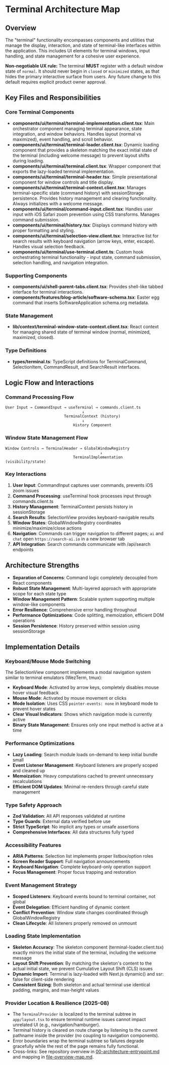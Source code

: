 # Terminal Architecture Map

## Overview

The "terminal" functionality encompasses components and utilities that manage the display, interaction, and state of terminal-like interfaces within the application. This includes UI elements for terminal windows, input handling, and state management for a cohesive user experience.

**Non-negotiable UX rule:** The terminal **MUST** register with a default window state of `normal`. It should never begin in `closed` or `minimized` states, as that hides the primary interactive surface from users. Any future change to this default requires explicit product owner approval.

## Key Files and Responsibilities

### Core Terminal Components

- **components/ui/terminal/terminal-implementation.client.tsx**: Main orchestrator component managing terminal appearance, state integration, and window behaviors. Handles layout (normal vs maximized), event handling, and scroll behavior.
- **components/ui/terminal/terminal-loader.client.tsx**: Dynamic loading component that provides a skeleton matching the exact initial state of the terminal (including welcome message) to prevent layout shifts during loading.
- **components/ui/terminal/terminal.client.tsx**: Wrapper component that exports the lazy-loaded terminal implementation.
- **components/ui/terminal/terminal-header.tsx**: Simple presentational component for window controls and title display.
- **components/ui/terminal/terminal-context.client.tsx**: Manages terminal-specific state (command history) with sessionStorage persistence. Provides history management and clearing functionality. Always initializes with a welcome message.
- **components/ui/terminal/command-input.client.tsx**: Handles user input with iOS Safari zoom prevention using CSS transforms. Manages command submission.
- **components/ui/terminal/history.tsx**: Displays command history with proper formatting and styling.
- **components/ui/terminal/selection-view.client.tsx**: Interactive list for search results with keyboard navigation (arrow keys, enter, escape). Handles visual selection feedback.
- **components/ui/terminal/use-terminal.client.ts**: Custom hook orchestrating terminal functionality - input state, command submission, selection handling, and navigation integration.

### Supporting Components

- **components/ui/shell-parent-tabs.client.tsx**: Provides shell-like tabbed interface for terminal interactions.
- **components/features/blog-article/software-schema.tsx**: Easter egg command that inserts SoftwareApplication schema.org metadata.

### State Management

- **lib/context/terminal-window-state-context.client.tsx**: React context for managing shared state of terminal window (normal, minimized, maximized, closed).

### Type Definitions

- **types/terminal.ts**: TypeScript definitions for TerminalCommand, SelectionItem, CommandResult, and SearchResult interfaces.

## Logic Flow and Interactions

### Command Processing Flow

```
User Input → CommandInput → useTerminal → commands.client.ts
                                  ↓
                          TerminalContext (history)
                                  ↓
                              History Component
```

### Window State Management Flow

```
Window Controls → TerminalHeader → GlobalWindowRegistry
                                          ↓
                              TerminalImplementation (visibility/state)
```

### Key Interactions

1. **User Input**: CommandInput captures user commands, prevents iOS zoom issues
2. **Command Processing**: useTerminal hook processes input through commands.client.ts
3. **History Management**: TerminalContext persists history in sessionStorage
4. **Search Results**: SelectionView provides keyboard-navigable results
5. **Window States**: GlobalWindowRegistry coordinates minimize/maximize/close actions
6. **Navigation**: Commands can trigger navigation to different pages; `ai` and `chat` open `https://search-ai.io` in a new browser tab
7. **API Integration**: Search commands communicate with /api/search endpoints

## Architecture Strengths

- **Separation of Concerns**: Command logic completely decoupled from React components
- **Robust State Management**: Multi-layered approach with appropriate scope for each state type
- **Window Management Pattern**: Scalable system supporting multiple window-like components
- **Error Resilience**: Comprehensive error handling throughout
- **Performance Optimizations**: Code splitting, memoization, efficient DOM operations
- **Session Persistence**: History preserved within session using sessionStorage

## Implementation Details

### Keyboard/Mouse Mode Switching

The SelectionView component implements a modal navigation system similar to terminal emulators (WezTerm, tmux):

- **Keyboard Mode**: Activated by arrow keys, completely disables mouse hover visual feedback
- **Mouse Mode**: Activated by mouse movement or clicks
- **Mode Isolation**: Uses CSS `pointer-events: none` in keyboard mode to prevent hover states
- **Clear Visual Indicators**: Shows which navigation mode is currently active
- **Binary State Management**: Ensures only one input method is active at a time

### Performance Optimizations

- **Lazy Loading**: Search module loads on-demand to keep initial bundle small
- **Event Listener Management**: Keyboard listeners are properly scoped and cleaned up
- **Memoization**: Heavy computations cached to prevent unnecessary recalculations
- **Efficient DOM Updates**: Minimal re-renders through careful state management

### Type Safety Approach

- **Zod Validation**: All API responses validated at runtime
- **Type Guards**: External data verified before use
- **Strict TypeScript**: No implicit any types or unsafe assertions
- **Comprehensive Interfaces**: All data structures fully typed

### Accessibility Features

- **ARIA Patterns**: Selection list implements proper listbox/option roles
- **Screen Reader Support**: Full navigation announcements
- **Keyboard Navigation**: Complete keyboard-only operation support
- **Focus Management**: Proper focus trapping and restoration

### Event Management Strategy

- **Scoped Listeners**: Keyboard events bound to terminal container, not global
- **Event Delegation**: Efficient handling of dynamic content
- **Conflict Prevention**: Window state changes coordinated through GlobalWindowRegistry
- **Clean Lifecycle**: All listeners properly removed on unmount

### Loading State Implementation

- **Skeleton Accuracy**: The skeleton component (terminal-loader.client.tsx) exactly mirrors the initial state of the terminal, including the welcome message
- **Layout Shift Prevention**: By matching the skeleton's content to the actual initial state, we prevent Cumulative Layout Shift (CLS) issues
- **Dynamic Import**: Terminal is lazy-loaded with Next.js dynamic() and ssr: false for client-side rendering
- **Consistent Sizing**: Both skeleton and actual terminal use identical padding, margins, and max-height values

### Provider Location & Resilience (2025-08)

- The `TerminalProvider` is localized to the terminal subtree in `app/layout.tsx` to ensure terminal runtime issues cannot impact unrelated UI (e.g., navigation/hamburger).
- Terminal history is cleared on route change by listening to the current pathname inside the provider (no coupling to navigation components).
- Error boundaries wrap the terminal subtree so failures degrade gracefully while the rest of the page remains fully functional.
 - Cross-links: See repository overview in [00-architecture-entrypoint.md](./00-architecture-entrypoint.md) and mapping in [file-overview-map.md](../file-overview-map.md).
